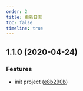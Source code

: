 ```yaml
---
order: 2
title: 更新日志
toc: false
timeline: true
---
```


## 1.1.0 (2020-04-24)

### Features

* init project ([e8b290b](https://github.com/Erindcl/dtinsight-theme/commit/e8b290bad7aafe7c8d1e89e02a17566d9a23b9a3))
